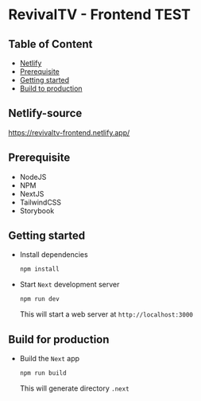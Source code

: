 # RevivalTV - Frontend TEST

## Table of Content

- [Netlify](#Netlify-source)
- [Prerequisite](#Prerequisite)
- [Getting started](#Getting-started)
- [Build to production](#Build-to-production)

## Netlify-source

https://revivaltv-frontend.netlify.app/

## Prerequisite

- NodeJS 
- NPM 
- NextJS
- TailwindCSS
- Storybook

## Getting started

- Install dependencies

  ```bash
  npm install
  ```

- Start `Next` development server

  ```bash
  npm run dev
  ```

  This will start a web server at `http://localhost:3000`

## Build for production

- Build the `Next` app

  ```bash
  npm run build
  ```

  This will generate directory `.next`

